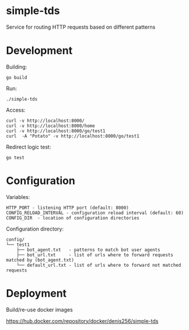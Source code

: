 # simple-tds

Service for routing HTTP requests based on different patterns


# Development

Building:
```
go build
```

Run:
```
./simple-tds
```

Access:
```
curl -v http://localhost:8000/
curl -v http://localhost:8000/home
curl -v http://localhost:8000/go/test1
curl  -A "Potato" -v http://localhost:8000/go/test1
```

Redirect logic test:
```
go test
```

# Configuration

Variables:
```
HTTP_PORT - listening HTTP port (default: 8000)
CONFIG_RELOAD_INTERVAL - configuration reload interval (default: 60)
CONFIG_DIR  - location of configuration directories
```

Configuration directory:
```
config/
└── test1
    ├── bot_agent.txt   - patterns to match bot user agents
    ├── bot_url.txt     - list of urls where to forward requests matched by (bot_agent.txt)
    └── default_url.txt - list of urls where to forward not matched requests

```

# Deployment

Build/re-use docker images

https://hub.docker.com/repository/docker/denis256/simple-tds
